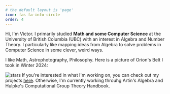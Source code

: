 ```yaml
---
# the default layout is 'page'
icon: fas fa-info-circle
order: 4
---
```


Hi, I'm Victor. I primarily studied  **Math and some Computer Science** at the University of British Columbia (UBC) with an interest in Algebra and Number Theory. I particularly like mapping ideas from Algebra to solve problems in Computer Science in some clever, weird ways. 

I like Math, Astrophotography, Philosophy. Here is a picture of Orion's Belt I took in Winter 2024: 

![stars](/assets/img/personal/orions-belt2.png)
If you're interested in what I'm working on, you can check out my projects [here](https://github.com/vjikholg). Otherwise, I'm currently working throuhg Artin's Algebra and Hulpke's Computational Group Theory Handbook. 